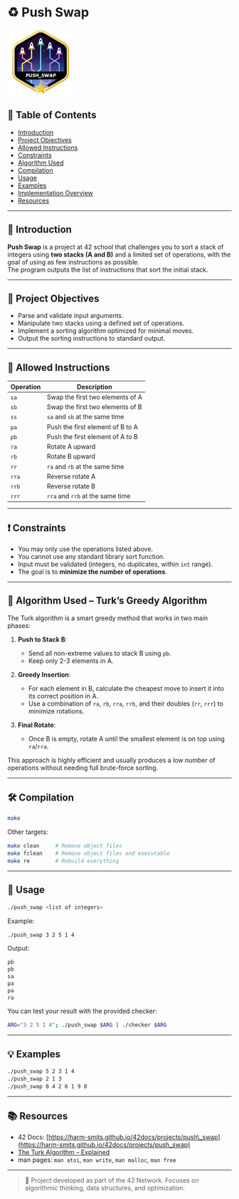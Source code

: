# ♻️ Push Swap
  ![push-swapm](push_swapm.png)
  
## 📌 Table of Contents
- [Introduction](#introduction)
- [Project Objectives](#project-objectives)
- [Allowed Instructions](#allowed-instructions)
- [Constraints](#constraints)
- [Algorithm Used](#algorithm-used)
- [Compilation](#compilation)
- [Usage](#usage)
- [Examples](#examples)
- [Implementation Overview](#implementation-overview)
- [Resources](#resources)

---

## 🧩 Introduction

**Push Swap** is a project at 42 school that challenges you to sort a stack of integers using **two stacks (A and B)** and a limited set of operations, with the goal of using as few instructions as possible.  
The program outputs the list of instructions that sort the initial stack.

---

## 🎯 Project Objectives

- Parse and validate input arguments.
- Manipulate two stacks using a defined set of operations.
- Implement a sorting algorithm optimized for minimal moves.
- Output the sorting instructions to standard output.

---

## 🔧 Allowed Instructions

| Operation | Description                        |
|----------|------------------------------------|
| `sa`     | Swap the first two elements of A    |
| `sb`     | Swap the first two elements of B    |
| `ss`     | `sa` and `sb` at the same time      |
| `pa`     | Push the first element of B to A    |
| `pb`     | Push the first element of A to B    |
| `ra`     | Rotate A upward                     |
| `rb`     | Rotate B upward                     |
| `rr`     | `ra` and `rb` at the same time      |
| `rra`    | Reverse rotate A                    |
| `rrb`    | Reverse rotate B                    |
| `rrr`    | `rra` and `rrb` at the same time    |

---

## ❗ Constraints

- You may only use the operations listed above.
- You cannot use any standard library sort function.
- Input must be validated (integers, no duplicates, within `int` range).
- The goal is to **minimize the number of operations**.

---

## 🧠 Algorithm Used – Turk’s Greedy Algorithm

The Turk algorithm is a smart greedy method that works in two main phases:

1. **Push to Stack B**:
   - Send all non-extreme values to stack B using `pb`.
   - Keep only 2-3 elements in A.

2. **Greedy Insertion**:
   - For each element in B, calculate the cheapest move to insert it into its correct position in A.
   - Use a combination of `ra`, `rb`, `rra`, `rrb`, and their doubles (`rr`, `rrr`) to minimize rotations.

3. **Final Rotate**:
   - Once B is empty, rotate A until the smallest element is on top using `ra`/`rra`.

This approach is highly efficient and usually produces a low number of operations without needing full brute-force sorting.

---

## 🛠 Compilation

```bash
make
````

Other targets:

```bash
make clean     # Remove object files
make fclean    # Remove object files and executable
make re        # Rebuild everything
```

---

## 🚀 Usage

```bash
./push_swap <list of integers>
```

Example:

```bash
./push_swap 3 2 5 1 4
```

Output:

```
pb
pb
sa
pa
pa
ra
```

You can test your result with the provided checker:

```bash
ARG="3 2 5 1 4"; ./push_swap $ARG | ./checker $ARG
```

---

## 💡 Examples

```bash
./push_swap 5 2 3 1 4
./push_swap 2 1 3
./push_swap 8 4 2 6 1 9 0
```

---

## 📚 Resources

* 42 Docs: [https://harm-smits.github.io/42docs/projects/push\_swap](https://harm-smits.github.io/42docs/projects/push_swap)
* [The Turk Algorithm – Explained](https://medium.com/@ilkleyn/push_swap-algorithm-turk-solution-explained-2c9e60a88a5c)
* man pages: `man atoi`, `man write`, `man malloc`, `man free`

---

> 🧠 Project developed as part of the 42 Network. Focuses on algorithmic thinking, data structures, and optimization.

